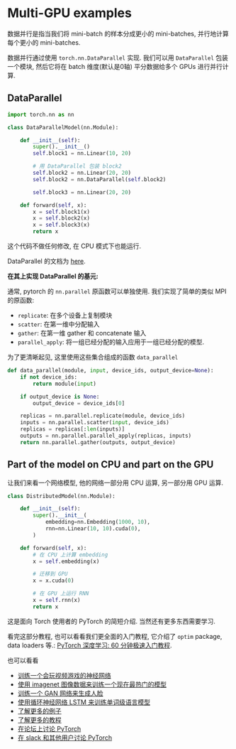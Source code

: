 # Multi-GPU examples

数据并行是指当我们将 mini-batch 的样本分成更小的 mini-batches, 并行地计算每个更小的 mini-batches.

数据并行通过使用 `torch.nn.DataParallel` 实现. 我们可以用 `DataParallel` 包装一个模块, 然后它将在 batch 维度(默认是0轴) 平分数据给多个 GPUs 进行并行计算.

## DataParallel

```py
import torch.nn as nn

class DataParallelModel(nn.Module):

    def __init__(self):
        super().__init__()
        self.block1 = nn.Linear(10, 20)

        # 用 DataParallel 包装 block2
        self.block2 = nn.Linear(20, 20)
        self.block2 = nn.DataParallel(self.block2)

        self.block3 = nn.Linear(20, 20)

    def forward(self, x):
        x = self.block1(x)
        x = self.block2(x)
        x = self.block3(x)
        return x

```

这个代码不做任何修改, 在 CPU 模式下也能运行.

DataParallel 的文档为 [here](http://pytorch.org/docs/nn.html#torch.nn.DataParallel).

**在其上实现 DataParallel 的基元:**

通常, pytorch 的 `nn.parallel` 原函数可以单独使用. 我们实现了简单的类似 MPI 的原函数:

*   `replicate`: 在多个设备上复制模块
*   `scatter`: 在第一维中分配输入
*   `gather`: 在第一维 gather 和 concatenate 输入
*   `parallel_apply`: 将一组已经分配的输入应用于一组已经分配的模型.

为了更清晰起见, 这里使用这些集合组成的函数 `data_parallel`

```py
def data_parallel(module, input, device_ids, output_device=None):
    if not device_ids:
        return module(input)

    if output_device is None:
        output_device = device_ids[0]

    replicas = nn.parallel.replicate(module, device_ids)
    inputs = nn.parallel.scatter(input, device_ids)
    replicas = replicas[:len(inputs)]
    outputs = nn.parallel.parallel_apply(replicas, inputs)
    return nn.parallel.gather(outputs, output_device)

```

## Part of the model on CPU and part on the GPU

让我们来看一个网络模型, 他的网络一部分用 CPU 运算, 另一部分用 GPU 运算.

```py
class DistributedModel(nn.Module):

    def __init__(self):
        super().__init__(
            embedding=nn.Embedding(1000, 10),
            rnn=nn.Linear(10, 10).cuda(0),
        )

    def forward(self, x):
        # 在 CPU 上计算 embedding
        x = self.embedding(x)

        # 迁移到 GPU
        x = x.cuda(0)

        # 在 GPU 上运行 RNN
        x = self.rnn(x)
        return x

```

这是面向 Torch 使用者的 PyTorch 的简短介绍. 当然还有更多东西需要学习.

看完这部分教程, 也可以看看我们更全面的入门教程, 它介绍了 `optim` package, data loaders 等.: [PyTorch 深度学习: 60 分钟极速入门教程](../deep_learning_60min_blitz.html).

也可以看看

*   [训练一个会玩视频游戏的神经网络](../../intermediate/reinforcement_q_learning.html)
*   [使用 imagenet 图像数据来训练一个现在最热门的模型](https://github.com/pytorch/examples/tree/master/imagenet)
*   [训练一个 GAN 网络来生成人脸](https://github.com/pytorch/examples/tree/master/dcgan)
*   [使用循环神经网络 LSTM 来训练单词级语言模型](https://github.com/pytorch/examples/tree/master/word_language_model)
*   [了解更多的例子](https://github.com/pytorch/examples)
*   [了解更多的教程](/tutorials)
*   [在论坛上讨论 PyTorch](https://discuss.pytorch.org/)
*   [在 slack 和其他用户讨论 PyTorch](http://pytorch.slack.com/messages/beginner/)

